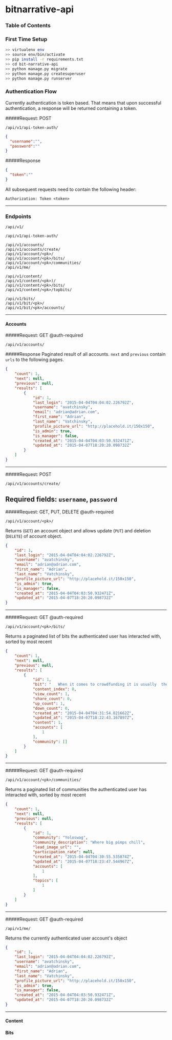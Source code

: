 # bitnarrative-api

### Table of Contents

### First Time Setup

```bash
>> virtualenv env
>> source env/bin/activate
>> pip install -r requirements.txt
>> cd bit-narrative-api
>> python manage.py migrate
>> python manage.py createsuperuser
>> python manage.py runserver
```

### Authentication Flow
Currently authentication is token based. That means that upon successful authentication, a response will be returned containing 
a token.


#####Request: POST
```http
/api/v1/api-token-auth/
```
```json
{
  "username":"",
  "password":""
}
```

#####Response
```json
{
  "token":""
}
```

All subsequent requests need to contain the following header:

```
Authorization: Token <token>
```
---
### Endpoints
```
/api/v1/

/api/v1/api-token-auth/

/api/v1/accounts/
/api/v1/accounts/create/
/api/v1/account/<pk>/
/api/v1/account/<pk>/bits/
/api/v1/account/<pk>/communities/
/api/v1/me/

/api/v1/content/
/api/v1/content/<pk>)/
/api/v1/content/<pk>/bits/
/api/v1/content/<pk>/topbits/

/api/v1/bits/
/api/v1/bit/<pk>/
/api/v1/bit/<pk>/accounts/
```
---
#### Accounts
#####Request: GET @auth-required
```http
/api/v1/accounts/
```
#####Response
Paginated result of all accounts. ```next``` and ```previous``` contain ```urls``` to the 
following pages.
```json
{
    "count": 1, 
    "next": null, 
    "previous": null, 
    "results": [
        {
            "id": 1, 
            "last_login": "2015-04-04T04:04:02.226792Z", 
            "username": "avatchinsky", 
            "email": "adrian@adrian.com", 
            "first_name": "Adrian", 
            "last_name": "Vatchinsky", 
            "profile_picture_url": "http://placehold.it/150x150", 
            "is_admin": true, 
            "is_manager": false, 
            "created_at": "2015-04-04T04:03:50.932471Z", 
            "updated_at": "2015-04-07T18:20:20.098732Z"
        }
    ]
}
```
---
#####Request: POST
```http
/api/v1/accounts/create/
```
Required fields: ```username```, ```password```
---
#####Request: GET, PUT, DELETE @auth-required
```http
/api/v1/account/<pk>/
```
Returns (```GET```) an account object and allows update (```PUT```) and deletion (```DELETE```) of account object.
```json
{
    "id": 1, 
    "last_login": "2015-04-04T04:04:02.226792Z", 
    "username": "avatchinsky", 
    "email": "adrian@adrian.com", 
    "first_name": "Adrian", 
    "last_name": "Vatchinsky", 
    "profile_picture_url": "http://placehold.it/150x150", 
    "is_admin": true, 
    "is_manager": false, 
    "created_at": "2015-04-04T04:03:50.932471Z", 
    "updated_at": "2015-04-07T18:20:20.098732Z"
}
```
---
#####Request: GET @auth-required
```http
/api/v1/account/<pk>/bits/
```
Returns a paginated list of bits the authenticated user has interacted with, sorted by most recent
```json
{
    "count": 1, 
    "next": null, 
    "previous": null, 
    "results": [
        {
            "id": 1, 
            "bit": "   When it comes to crowdfunding it is usually  the record breakers that make news ", 
            "content_index": 0, 
            "view_count": 1, 
            "share_count": 0, 
            "up_count": 1, 
            "down_count": 0, 
            "created_at": "2015-04-04T04:31:54.821662Z", 
            "updated_at": "2015-04-07T18:22:43.167897Z", 
            "content": 1, 
            "accounts": [
                1
            ], 
            "community": []
        }
    ]
}
```
---
#####Request: GET @auth-required
```http
/api/v1/account/<pk>/communities/
```
Returns a paginated list of communities the authenticated user has interacted with, sorted by most recent
```json
{
    "count": 1, 
    "next": null, 
    "previous": null, 
    "results": [
        {
            "id": 1, 
            "community": "Yoloswag", 
            "community_description": "Where big pimps chill", 
            "lead_image_url": "", 
            "participation_rate": null, 
            "created_at": "2015-04-04T04:30:55.535874Z", 
            "updated_at": "2015-04-07T18:23:47.544967Z", 
            "accounts": [
                1
            ], 
            "topics": [
                1
            ]
        }
    ]
}
```
---
#####Request: GET @auth-required
```http
/api/v1/me/
```
Returns the currently authenticated user account's object

```json
{
    "id": 1, 
    "last_login": "2015-04-04T04:04:02.226792Z", 
    "username": "avatchinsky", 
    "email": "adrian@adrian.com", 
    "first_name": "Adrian", 
    "last_name": "Vatchinsky", 
    "profile_picture_url": "http://placehold.it/150x150", 
    "is_admin": true, 
    "is_manager": false, 
    "created_at": "2015-04-04T04:03:50.932471Z", 
    "updated_at": "2015-04-07T18:20:20.098732Z"
}
```
---
#### Content

#### Bits

